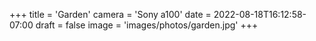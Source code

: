 +++
title = 'Garden'
camera = 'Sony a100'
date = 2022-08-18T16:12:58-07:00
draft = false
image = 'images/photos/garden.jpg'
+++